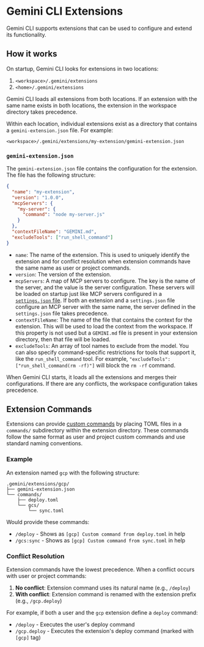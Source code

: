 # Gemini CLI Extensions

Gemini CLI supports extensions that can be used to configure and extend its functionality.

## How it works

On startup, Gemini CLI looks for extensions in two locations:

1.  `<workspace>/.gemini/extensions`
2.  `<home>/.gemini/extensions`

Gemini CLI loads all extensions from both locations. If an extension with the same name exists in both locations, the extension in the workspace directory takes precedence.

Within each location, individual extensions exist as a directory that contains a `gemini-extension.json` file. For example:

`<workspace>/.gemini/extensions/my-extension/gemini-extension.json`

### `gemini-extension.json`

The `gemini-extension.json` file contains the configuration for the extension. The file has the following structure:

```json
{
  "name": "my-extension",
  "version": "1.0.0",
  "mcpServers": {
    "my-server": {
      "command": "node my-server.js"
    }
  },
  "contextFileName": "GEMINI.md",
  "excludeTools": ["run_shell_command"]
}
```

- `name`: The name of the extension. This is used to uniquely identify the extension and for conflict resolution when extension commands have the same name as user or project commands.
- `version`: The version of the extension.
- `mcpServers`: A map of MCP servers to configure. The key is the name of the server, and the value is the server configuration. These servers will be loaded on startup just like MCP servers configured in a [`settings.json` file](./cli/configuration.md). If both an extension and a `settings.json` file configure an MCP server with the same name, the server defined in the `settings.json` file takes precedence.
- `contextFileName`: The name of the file that contains the context for the extension. This will be used to load the context from the workspace. If this property is not used but a `GEMINI.md` file is present in your extension directory, then that file will be loaded.
- `excludeTools`: An array of tool names to exclude from the model. You can also specify command-specific restrictions for tools that support it, like the `run_shell_command` tool. For example, `"excludeTools": ["run_shell_command(rm -rf)"]` will block the `rm -rf` command.

When Gemini CLI starts, it loads all the extensions and merges their configurations. If there are any conflicts, the workspace configuration takes precedence.

## Extension Commands

Extensions can provide [custom commands](./cli/commands.md#custom-commands) by placing TOML files in a `commands/` subdirectory within the extension directory. These commands follow the same format as user and project custom commands and use standard naming conventions.

### Example

An extension named `gcp` with the following structure:

```
.gemini/extensions/gcp/
├── gemini-extension.json
└── commands/
    ├── deploy.toml
    └── gcs/
        └── sync.toml
```

Would provide these commands:

- `/deploy` - Shows as `[gcp] Custom command from deploy.toml` in help
- `/gcs:sync` - Shows as `[gcp] Custom command from sync.toml` in help

### Conflict Resolution

Extension commands have the lowest precedence. When a conflict occurs with user or project commands:

1. **No conflict**: Extension command uses its natural name (e.g., `/deploy`)
2. **With conflict**: Extension command is renamed with the extension prefix (e.g., `/gcp.deploy`)

For example, if both a user and the `gcp` extension define a `deploy` command:
- `/deploy` - Executes the user's deploy command
- `/gcp.deploy` - Executes the extension's deploy command (marked with `[gcp]` tag)
